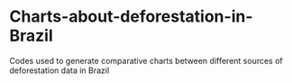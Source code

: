 # Charts-about-deforestation-in-Brazil
Codes used to generate comparative charts between different sources of deforestation data in Brazil
